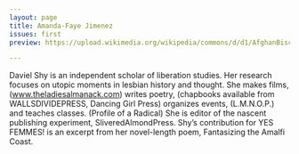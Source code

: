 ```yaml
---
layout: page
title: Amanda-Faye Jimenez
issues: first
preview: https://upload.wikimedia.org/wikipedia/commons/d/d1/AfghanBiscuit.jpg

---
```


Daviel Shy is an independent scholar of liberation studies. Her research focuses on utopic moments in lesbian history and thought. She makes films, (www.theladiesalmanack.com) writes poetry, (chapbooks available from WALLSDIVIDEPRESS, Dancing Girl Press) organizes events, (L.M.N.O.P.) and teaches classes. (Profile of a Radical) She is editor of the nascent publishing experiment, SliveredAlmondPress. Shy’s contribution for YES FEMMES! is an excerpt from her novel-length poem, Fantasizing the Amalfi Coast. 

